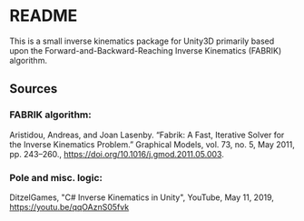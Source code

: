 # README

This is a small inverse kinematics package for Unity3D primarily based upon the Forward-and-Backward-Reaching Inverse Kinematics (FABRIK) algorithm. 

## Sources

### FABRIK algorithm: 
Aristidou, Andreas, and Joan Lasenby. “Fabrik: A Fast, Iterative Solver for the Inverse Kinematics Problem.” Graphical Models, vol. 73, no. 5, May 2011, pp. 243–260., https://doi.org/10.1016/j.gmod.2011.05.003. 

### Pole and misc. logic:
DitzelGames, "C# Inverse Kinematics in Unity", YouTube, May 11, 2019, https://youtu.be/qqOAznS05fvk
